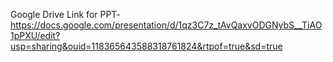 Google Drive Link for PPT- https://docs.google.com/presentation/d/1qz3C7z_tAvQaxvODGNybS__TiAO1pPXU/edit?usp=sharing&ouid=118365643588318761824&rtpof=true&sd=true

